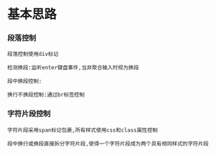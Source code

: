 # 基本思路

### 段落控制
    段落控制使用div标记
    
    检测换段:监听enter键盘事件,当非聚合输入时视为换段
    
    段中换段控制:
    
    换行不换段控制:通过br标签控制
### 字符片段控制
    字符片段采用span标记包裹,所有样式使用css和class属性控制
    
    段中换行或换段直接拆分字符片段,使得一个字符片段成为两个具有相同样式的字符片段

    